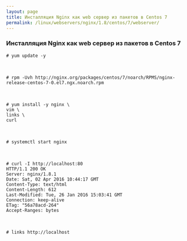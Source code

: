 ```yaml
---
layout: page
title: Инсталляция Nginx как web сервер из пакетов в Centos 7
permalink: /linux/webservers/nginx/1.8/centos/7/webserver/
---
```



### Инсталляция Nginx как web сервер из пакетов в Centos 7


    # yum update -y

<br/>

    # rpm -Uvh http://nginx.org/packages/centos/7/noarch/RPMS/nginx-release-centos-7-0.el7.ngx.noarch.rpm

<br/>

    # yum install -y nginx \
    vim \
    links \
    curl

<br/>

    # systemctl start nginx

<br/>


    # curl -I http://localhost:80  
    HTTP/1.1 200 OK
    Server: nginx/1.8.1
    Date: Sat, 02 Apr 2016 10:44:17 GMT
    Content-Type: text/html
    Content-Length: 612
    Last-Modified: Tue, 26 Jan 2016 15:03:41 GMT
    Connection: keep-alive
    ETag: "56a78acd-264"
    Accept-Ranges: bytes


<br/>

    # links http://localhost
